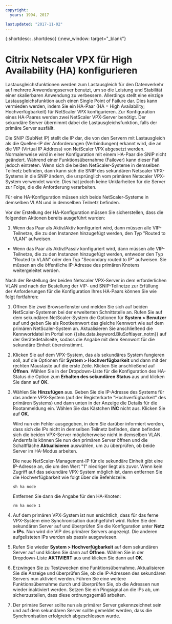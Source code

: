 ```yaml
---
copyright:
  years: 1994, 2017

lastupdated: "2017-11-02"
---
```


{:shortdesc: .shortdesc}
{:new_window: target="_blank"}

# Citrix Netscaler VPX für High Availability (HA) konfigurieren

Lastausgleichsfunktionen werden zum Lastausgleich für den Datenverkehr auf mehrere Anwendungsserver benutzt, um so die Leistung und Stabilität einer skalierbaren Anwendung zu verbessern. Allerdings stellt eine einzige Lastausgleichsfunktion auch einen Single Point of Failure dar. Dies kann vermieden werden, indem Sie ein HA-Paar (HA = High Availability; Hochverfügbarkeit) für NetScaler VPX konfigurieren. Zur Konfiguration eines HA-Paares werden zwei NetScaler VPX-Server benötigt. Der sekundäre Server übernimmt dabei die Lastausgleichsfunktion, falls der primäre Server ausfällt. 

Die SNIP (SubNet IP) stellt die IP dar, die von den Servern mit Lastausgleich als die Quellen-IP der Anforderungen (Verbindungen) erkannt wird, die an die VIP (Virtual IP Address) von NetScaler VPX abgesetzt werden. Normalerweise wird in einer Konfiguration mit einem HA-Paar die SNIP nicht geändert. Während einer Funktionsübernahme (Failover) kann dieser Fall jedoch eintreten. Wenn sich die beiden NetScaler-Systeme in demselben Teilnetz befinden, dann kann sich die SNIP des sekundären Netscaler VPX-Systems in die SNIP ändern, die ursprünglich vom primären Netscaler VPX-System verwendet wurde. Dies hat jedoch keine Unklarheiten für die Server zur Folge, die die Anforderung verarbeiten.

Für eine HA-Konfiguration müssen sich beide NetScaler-Systeme in demselben VLAN und in demselben Teilnetz befinden.

Vor der Erstellung der HA-Konfiguration müssen Sie sicherstellen, dass die folgenden Aktionen bereits ausgeführt wurden:

1. Wenn das Paar als Aktiv/Aktiv konfiguriert wird, dann müssen alle VIP-Teilnetze, die zu den Instanzen hinzugefügt werden, den Typ "Routed to VLAN" aufweisen.
* Wenn das Paar als Aktiv/Passiv konfiguriert wird, dann müssen alle VIP-Teilnetze, die zu den Instanzen hinzugefügt werden, entweder den Typ "Routed to VLAN" oder den Typ "Secondary routed to IP" aufweisen. Sie müssen an die öffentliche IP-Adresse des primären Knotens weitergeleitet werden.

Nach der Bestellung der beiden Netscaler VPX-Server in dem erforderlichen VLAN und nach der Bestellung der VIP- und SNIP-Teilnetze zur Erfüllung der Anforderungen für die Konfiguration Ihres HA-Paars können Sie wie folgt fortfahren:

1. Öffnen Sie zwei Browserfenster und melden Sie sich auf beiden NetScaler-Systemen bei der erweiterten Schnittstelle an. Rufen Sie auf dem sekundären NetScaler-System die Optionen für **System > Benutzer** auf und geben Sie als Rootkennwort das gleiche Kennwort wie auf dem primären NetScaler-System an. Aktualisieren Sie anschließend die Kennwortdatei im Portal von {{site.data.keyword.BluSoftlayer_notm}} auf der Gerätedetailseite, sodass die Angabe mit dem Kennwort für die sekundäre Einheit übereinstimmt.

2. Klicken Sie auf dem VPX-System, das als sekundäres System fungieren soll, auf die Optionen für **System > Hochverfügbarkeit** und dann mit der rechten Maustaste auf die erste Zeile. Klicken Sie anschließend auf **Öffnen**. Wählen Sie in der Dropdown-Liste für die Konfiguration des HA-Status die Option zum **Erhalten des sekundären Status** aus und klicken Sie dann auf **OK**.

3. Wählen Sie **Hinzufügen** aus. Geben Sie die IP-Adresse des Systems für das andere VPX-System (auf der Registerkarte "Hochverfügbarkeit" des primären Systems) und dann unten in der Anzeige die Details für die Rootanmeldung ein. Wählen Sie das Kästchen **INC** nicht aus. Klicken Sie auf **OK**. 
	
	Wird nun ein Fehler ausgegeben, in dem Sie darüber informiert werden, dass sich die IPs nicht in demselben Teilnetz befinden, dann befinden sich die beiden VPX-Server möglicherweise nicht in demselben VLAN. Andernfalls können Sie nun den primären Server öffnen und die Schaltfläche **Aktualisieren** auswählen, um zu überprüfen, ob beide Server im HA-Modus arbeiten. 

	Die neue NetScaler-Management-IP für die sekundäre Einheit gibt eine IP-Adresse an, die um den Wert "1" niedriger liegt als zuvor. Wenn kein Zugriff auf das sekundäre VPX-System möglich ist, dann entfernen Sie die Hochverfügbarkeit wie folgt über die Befehlszeile:

	`sh ha node`

	Entfernen Sie dann die Angabe für den HA-Knoten:
	
	`rm ha node 1`

4. Auf dem primären VPX-System ist nun ersichtlich, dass für das ferne VPX-System eine Synchronisation durchgeführt wird. Rufen Sie den sekundären Server auf und überprüfen Sie die Konfiguration unter **Netz > IPs**. Nun wird die VIP des primärer Servers angezeigt. Die anderen aufgelisteten IPs werden als passiv ausgewiesen.

6. Rufen Sie wieder **System > Hochverfügbarkeit** auf dem sekundären Server auf und klicken Sie dann auf **Öffnen**. Wählen Sie in der Dropdown-Liste **AKTIVIERT** aus und klicken Sie dann auf **OK**.

7. Erzwingen Sie zu Testzwecken eine Funktionsübernahme. Aktualisieren Sie die Anzeige und überprüfen Sie, ob die IP-Adressen des sekundären Servers nun aktiviert werden. Führen Sie eine weitere Funktionsübernahme durch und überprüfen Sie, ob die Adressen nun wieder inaktiviert werden. Setzen Sie ein Pingsignal an die IPs ab, um sicherzustellen, dass diese ordnungsgemäß arbeiten.

8. Der primäre Server sollte nun als primärer Server gekennzeichnet sein und auf dem sekundären Server sollte gemeldet werden, dass die Synchronisation erfolgreich abgeschlossen wurde.
